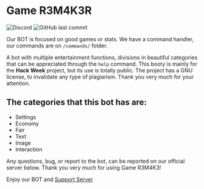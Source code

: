 Game R3M4K3R
============

![Discord](https://img.shields.io/discord/591423694857961478.svg?logo=discord&style=plastic)
![GitHub last commit](https://img.shields.io/github/last-commit/Asynfur/Game-R3M4K3R.svg?logo=github&style=plastic)

Our BOT is focused on good games or stats.
We have a command handler, our commands are on `/commands/` folder.


A bot with multiple entertainment functions, divisions in beautiful categories that can be appreciated through the `help` command. This booty is mainly for the **Hack Week** project, but its use is totally public.
The project has a GNU license, to invalidate any type of plagiarism. Thank you very much for your attention.

## The categories that this bot has are:

- Settings
- Economy
- Fair
- Text
- Image
- Interaction

Any questions, bug, or report to the bot, can be reported on our official server below. Thank you very much for using Game R3M4K3!

Enjoy our BOT and [Support Server](https://discord.gg/PpvyCYX)
